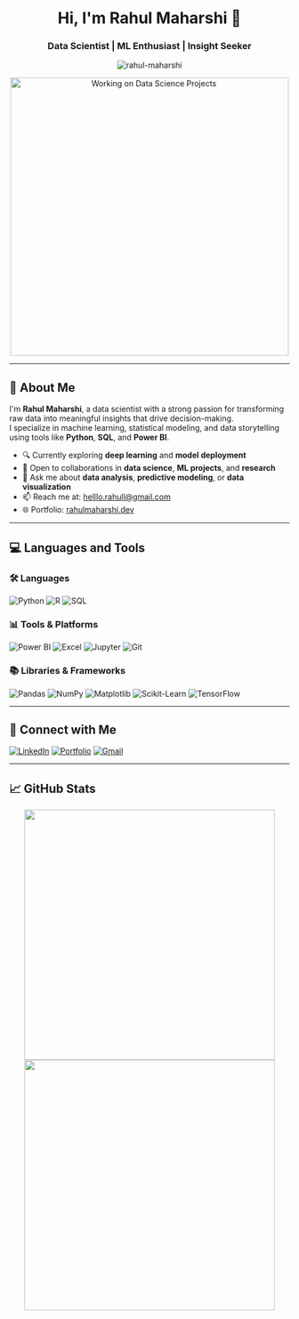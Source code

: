 <h1 align="center">Hi, I'm Rahul Maharshi 👋</h1>
<h3 align="center">Data Scientist | ML Enthusiast | Insight Seeker</h3>

<p align="center">
  <img src="https://komarev.com/ghpvc/?username=rahul-maharshi&label=Profile%20views&color=0e75b6&style=flat" alt="rahul-maharshi" />
</p>

<p align="center">
  <img src="https://media.giphy.com/media/qgQUggAC3Pfv687qPC/giphy.gif" width="500" alt="Working on Data Science Projects">
</p>

---

## 🌟 About Me

I'm **Rahul Maharshi**, a data scientist with a strong passion for transforming raw data into meaningful insights that drive decision-making.  
I specialize in machine learning, statistical modeling, and data storytelling using tools like **Python**, **SQL**, and **Power BI**.

- 🔍 Currently exploring **deep learning** and **model deployment**
- 🤝 Open to collaborations in **data science**, **ML projects**, and **research**
- 💬 Ask me about **data analysis**, **predictive modeling**, or **data visualization**
- 📫 Reach me at: [helllo.rahull@gmail.com](mailto:helllo.rahul@gmail.com)
- 🌐 Portfolio: [rahulmaharshi.dev](https://rahulmaharshi.dev) <!-- Replace with your actual URL -->

---

## 💻 Languages and Tools

### 🛠️ Languages  
![Python](https://img.shields.io/badge/Python-3776AB?style=flat&logo=python&logoColor=white)
![R](https://img.shields.io/badge/R-276DC3?style=flat&logo=r&logoColor=white)
![SQL](https://img.shields.io/badge/SQL-4479A1?style=flat&logo=postgresql&logoColor=white)

### 📊 Tools & Platforms  
![Power BI](https://img.shields.io/badge/Power%20BI-F2C811?style=flat&logo=powerbi&logoColor=black)
![Excel](https://img.shields.io/badge/Excel-217346?style=flat&logo=microsoft-excel&logoColor=white)
![Jupyter](https://img.shields.io/badge/Jupyter-F37626?style=flat&logo=jupyter&logoColor=white)
![Git](https://img.shields.io/badge/Git-F05032?style=flat&logo=git&logoColor=white)

### 📚 Libraries & Frameworks  
![Pandas](https://img.shields.io/badge/Pandas-150458?style=flat&logo=pandas&logoColor=white)
![NumPy](https://img.shields.io/badge/NumPy-013243?style=flat&logo=numpy&logoColor=white)
![Matplotlib](https://img.shields.io/badge/Matplotlib-11557C?style=flat&logo=plotly&logoColor=white)
![Scikit-Learn](https://img.shields.io/badge/Scikit--Learn-F7931E?style=flat&logo=scikit-learn&logoColor=white)
![TensorFlow](https://img.shields.io/badge/TensorFlow-FF6F00?style=flat&logo=tensorflow&logoColor=white)

---

## 🔗 Connect with Me

[![LinkedIn](https://img.shields.io/badge/LinkedIn-blue?style=flat&logo=linkedin&logoColor=white)](https://linkedin.com/in/rahulmaharshi)
[![Portfolio](https://img.shields.io/badge/Portfolio-rahulmaharshi.dev-blueviolet?style=flat&logo=firefox-browser&logoColor=white)](https://rahulmaharshi.dev)
[![Gmail](https://img.shields.io/badge/Gmail-rahul.maharshi@example.com-D14836?style=flat&logo=gmail&logoColor=white)](mailto:rahul.maharshi@example.com)

---

## 📈 GitHub Stats

<p align="center">
  <img src="https://github-readme-stats.vercel.app/api?username=rahul-maharshi&show_icons=true&theme=github_dark" width="450"/>
  <img src="https://github-readme-streak-stats.herokuapp.com/?user=rahul-maharshi&theme=github-dark&hide_border=true" width="450"/>
</p>


<!--
**rahul-maharshii/rahul-maharshii** is a ✨ _special_ ✨ repository because its `README.md` (this file) appears on your GitHub profile.

Here are some ideas to get you started:

- 🔭 I’m currently working on ...
- 🌱 I’m currently learning ...
- 👯 I’m looking to collaborate on ...
- 🤔 I’m looking for help with ...
- 💬 Ask me about ...
- 📫 How to reach me: ...
- 😄 Pronouns: ...
- ⚡ Fun fact: ...
-->
